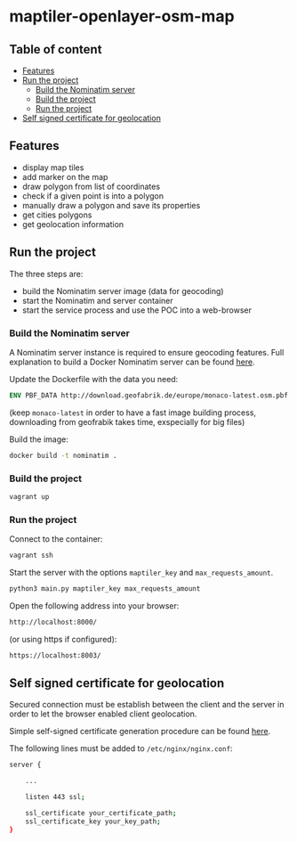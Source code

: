 # maptiler-openlayer-osm-map

## Table of content
 * [Features](#features)
 * [Run the project](#run-the-project)
    - [Build the Nominatim server](#build-the-nominatim-server)
    - [Build the project](#build-the-project)
    - [Run the project](#run-the-project)
 * [Self signed certificate for geolocation](#self-signed-certificate-for-geolocation)

## Features

* display map tiles
* add marker on the map
* draw polygon from list of coordinates
* check if a given point is into a polygon
* manually draw a polygon and save its properties
* get cities polygons
* get geolocation information

## Run the project

The three steps are:
 * build the Nominatim server image (data for geocoding)
 * start the Nominatim and server container
 * start the service process and use the POC into a web-browser

### Build the Nominatim server

A Nominatim server instance is required to ensure geocoding features.
Full explanation to build a Docker Nominatim server can be found [here](https://github.com/mediagis/nominatim-docker).

Update the Dockerfile with the data you need:

```Dockerfile
ENV PBF_DATA http://download.geofabrik.de/europe/monaco-latest.osm.pbf
```

(keep `monaco-latest` in order to have a fast image building process,
downloading from geofrabik takes time, exspecially for big files)

Build the image:

```sh
docker build -t nominatim .
```

### Build the project

```sh
vagrant up
```

### Run the project

Connect to the container:

```sh
vagrant ssh
```

Start the server with the options `maptiler_key` and `max_requests_amount`.

```sh
python3 main.py maptiler_key max_requests_amount
```

Open the following address into your browser:

```sh
http://localhost:8000/
```

(or using https if configured):

```sh
https://localhost:8003/
```

## Self signed certificate for geolocation

Secured connection must be establish between the client and the server
in order to let the browser enabled client geolocation.

Simple self-signed certificate generation procedure can be found [here](https://www.digitalocean.com/community/tutorials/how-to-create-an-ssl-certificate-on-nginx-for-ubuntu-14-04).

The following lines must be added to `/etc/nginx/nginx.conf`:

```sh
server {

    ...

    listen 443 ssl;

    ssl_certificate your_certificate_path;
    ssl_certificate_key your_key_path;
}
```

